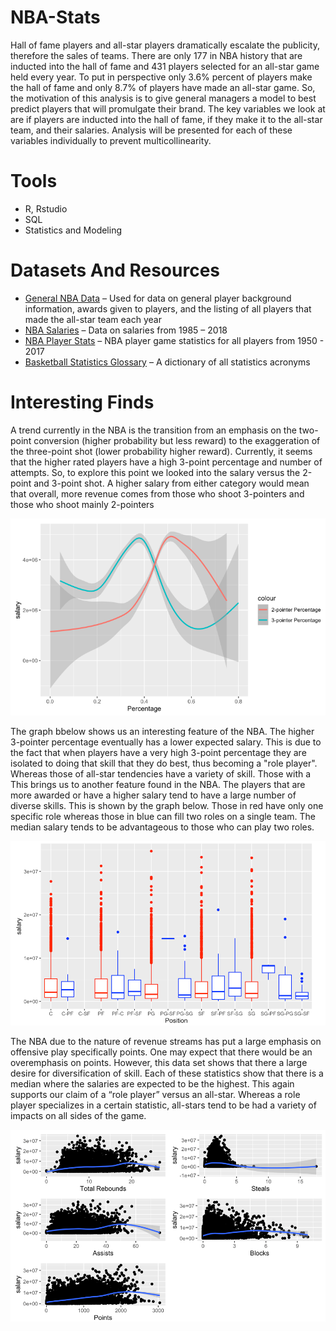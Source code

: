 # NBA-Stats
Hall of fame players and all-star players dramatically escalate the publicity, therefore the sales of teams. There are only 177 in NBA history that are inducted into the hall of fame and 431 players selected for an all-star game held every year. To put in perspective only 3.6% percent of players make the hall of fame and only 8.7% of players have made an all-star game.  So, the motivation of this analysis is to give general managers a model to best predict players that will promulgate their brand. The key variables we look at are if players are inducted into the hall of fame, if they make it to the all-star team, and their salaries. Analysis will be presented for each of these variables individually to prevent multicollinearity.  

# Tools
- R, Rstudio
- SQL 
- Statistics and Modeling

# Datasets And Resources
* [General NBA Data](https://www.kaggle.com/open-source-sports/mens-professional-basketball) – Used for data on general player background information, awards given to players, and the listing of all players that made the all-star team each year
* [NBA Salaries](https://data.world/datadavis/nba-salaries) – Data on salaries from 1985 – 2018
* [NBA Player Stats](https://www.kaggle.com/drgilermo/nba-players-stats) – NBA player game statistics for all players from 1950 - 2017
* [Basketball Statistics Glossary](https://www.basketball-reference.com/about/glossary.html) – A dictionary of all statistics acronyms

# Interesting Finds
A trend currently in the NBA is the transition from an emphasis on the two-point conversion (higher probability but less reward) to the exaggeration of the three-point shot (lower probability higher reward). Currently, it seems that the higher rated players have a high 3-point percentage and number of attempts. So, to explore this point we looked into the salary versus the 2-point and 3-point shot. A higher salary from either category would mean that overall, more revenue comes from those who shoot 3-pointers and those who shoot mainly 2-pointers

![alt text](https://github.com/kwanfucius/NBA-Stats/blob/main/Images/Salary%20and%20Shot%20Type%20Percentage.png)

The graph bbelow shows us an interesting feature of the NBA. The higher 3-pointer percentage eventually has a lower expected salary. This is due to the fact that when players have a very high 3-point percentage they are isolated to doing that skill that they do best, thus becoming a "role player". Whereas those of all-star tendencies have a variety of skill. Those with a This brings us to another feature found in the NBA. The players that are more awarded or have a higher salary tend to have a large number of diverse skills. This is shown by the graph below. Those in red have only one specific role whereas those in blue can fill two roles on a single team. The median salary tends to be advantageous to those who can play two roles. 

![alt text](https://github.com/kwanfucius/NBA-Stats/blob/main/Images/Salary%20and%20Player%20Position.png)

The NBA due to the nature of revenue streams has put a large emphasis on offensive play specifically points. One may expect that there would be an overemphasis on points. However, this data set shows that there a large desire for diversification of skill. Each of these statistics show that there is a median where the salaries are expected to be the highest. This again supports our claim of a “role player” versus an all-star. Whereas a role player specializes in a certain statistic, all-stars tend to be had a variety of impacts on all sides of the game. 

![alt text](https://github.com/kwanfucius/NBA-Stats/blob/main/Images/Salary%20and%20Individual%20Stats.png)
